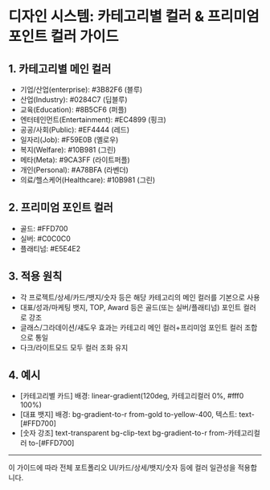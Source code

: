 # 디자인 시스템: 카테고리별 컬러 & 프리미엄 포인트 컬러 가이드

## 1. 카테고리별 메인 컬러
- 기업/산업(enterprise): #3B82F6 (블루)
- 산업(Industry): #0284C7 (딥블루)
- 교육(Education): #8B5CF6 (퍼플)
- 엔터테인먼트(Entertainment): #EC4899 (핑크)
- 공공/사회(Public): #EF4444 (레드)
- 일자리(Job): #F59E0B (옐로우)
- 복지(Welfare): #10B981 (그린)
- 메타(Meta): #9CA3FF (라이트퍼플)
- 개인(Personal): #A78BFA (라벤더)
- 의료/헬스케어(Healthcare): #10B981 (그린)

## 2. 프리미엄 포인트 컬러
- 골드: #FFD700
- 실버: #C0C0C0
- 플래티넘: #E5E4E2

## 3. 적용 원칙
- 각 프로젝트/상세/카드/뱃지/숫자 등은 해당 카테고리의 메인 컬러를 기본으로 사용
- 대표/성과/마케팅 뱃지, TOP, Award 등은 골드(또는 실버/플래티넘) 포인트 컬러로 강조
- 글래스/그라데이션/섀도우 효과는 카테고리 메인 컬러+프리미엄 포인트 컬러 조합으로 통일
- 다크/라이트모드 모두 컬러 조화 유지

## 4. 예시
- [카테고리별 카드] 배경: linear-gradient(120deg, 카테고리컬러 0%, #fff0 100%)
- [대표 뱃지] 배경: bg-gradient-to-r from-gold to-yellow-400, 텍스트: text-[#FFD700]
- [숫자 강조] text-transparent bg-clip-text bg-gradient-to-r from-카테고리컬러 to-[#FFD700]

---

이 가이드에 따라 전체 포트폴리오 UI/카드/상세/뱃지/숫자 등에 컬러 일관성을 적용합니다.
